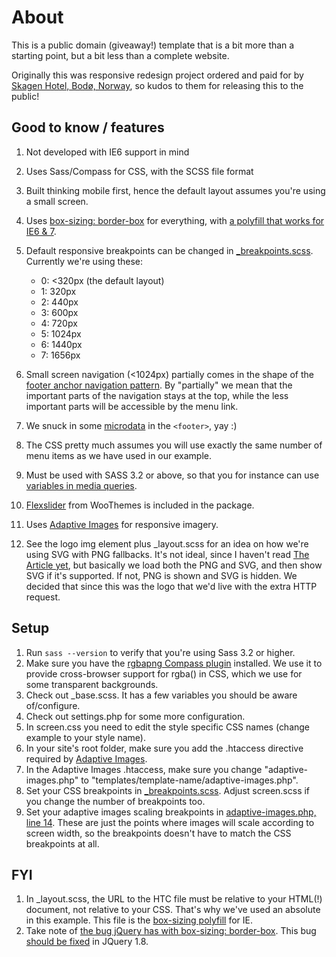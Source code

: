 # About

This is a public domain (giveaway!) template that is a bit more than a starting point, but a bit less than a complete website. 

Originally this was responsive redesign project ordered and paid for by [Skagen Hotel, Bodø, Norway](http://skagen-hotel.no), so kudos to them for releasing this to the public!

## Good to know / features

1.  Not developed with IE6 support in mind
2.  Uses Sass/Compass for CSS, with the SCSS file format
3.  Built thinking mobile first, hence the default layout assumes you're using a small screen.
4.  Uses [box-sizing: border-box](http://paulirish.com/2012/box-sizing-border-box-ftw/) for everything, with [a polyfill that works for IE6 & 7](https://github.com/Schepp/box-sizing-polyfill). 
5.  Default responsive breakpoints can be changed in [_breakpoints.scss](https://github.com/bedre/The-Responsive-Scaffold/blob/master/trunk/sass/_breakpoints.scss). Currently we're using these:
    *  0: <320px (the default layout)
    *  1: 320px 
    *  2: 440px
    *  3: 600px
    *  4: 720px
    *  5: 1024px
    *  6: 1440px
    *  7: 1656px

6.  Small screen navigation (<1024px) partially comes in the shape of the [footer anchor navigation pattern](http://bradfrostweb.com/blog/web/responsive-nav-patterns/#footer-anchor). By "partially" we mean that the important parts of the navigation stays at the top, while the less important parts will be accessible by the menu link.
7.  We snuck in some [microdata](http://schema.org) in the `<footer>`, yay :)
8.  The CSS pretty much assumes you will use exactly the same number of menu items as we have used in our example.
9.  Must be used with SASS 3.2 or above, so that you for instance can use [variables in media queries](http://thesassway.com/intermediate/responsive-web-design-in-sass-using-media-queries-in-sass-32).
10.  [Flexslider](http://www.woothemes.com/flexslider/) from WooThemes is included in the package.
11.  Uses [Adaptive Images](http://adaptive-images.com) for responsive imagery.
12.  See the logo img element plus _layout.scss for an idea on how we're using SVG with PNG fallbacks. It's not ideal, since I haven't read [The Article yet](http://www.alistapart.com/articles/using-svg-for-flexible-scalable-and-fun-backgrounds-part-ii/), but basically we load both the PNG and SVG, and then show SVG if it's supported. If not, PNG is shown and SVG is hidden. We decided that since this was the logo that we'd live with the extra HTTP request.


## Setup

1.  Run `sass --version` to verify that you're using Sass 3.2 or higher.
2.  Make sure you have the [rgbapng Compass plugin](https://github.com/aaronrussell/compass-rgbapng) installed. We use it to provide cross-browser support for rgba() in CSS, which we use for some transparent backgrounds.
3.  Check out _base.scss. It has a few variables you should be aware of/configure.
4.  Check out settings.php for some more configuration.
5.  In screen.css you need to edit the style specific CSS names (change example to your style name).
6.  In your site's root folder, make sure you add the .htaccess directive required by [Adaptive Images](http://adaptive-images.com/details.htm).
7.  In the Adaptive Images .htaccess, make sure you change "adaptive-images.php" to "templates/template-name/adaptive-images.php".
8.  Set your CSS breakpoints in [_breakpoints.scss](https://github.com/bedre/The-Responsive-Scaffold/blob/master/trunk/responsive_template/sass/_breakpoints.scss). Adjust screen.scss if you change the number of breakpoints too.
9.  Set your adaptive images scaling breakpoints in [adaptive-images.php, line 14](https://github.com/bedre/The-Responsive-Scaffold/blob/master/trunk/responsive_template/adaptive-images.php#14). These are just the points where images will scale according to screen width, so the breakpoints doesn't have to match the CSS breakpoints at all.

## FYI

1.  In _layout.scss, the URL to the HTC file must be relative to your HTML(!) document, not relative to your CSS. That's why we've used an absolute in this example. This file is the [box-sizing polyfill](https://github.com/Schepp/box-sizing-polyfill) for IE.
2.  Take note of [the bug jQuery has with box-sizing: border-box](http://bugs.jquery.com/ticket/11004). This bug [should be fixed](https://github.com/jquery/jquery/pull/734) in JQuery 1.8.